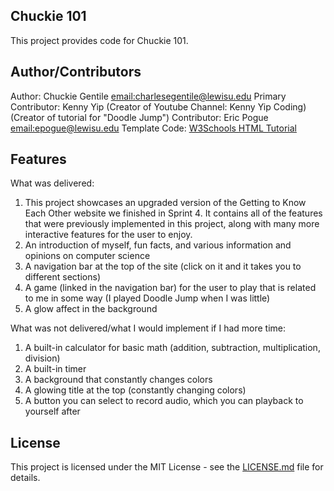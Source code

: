 ## Chuckie 101
This project provides code for Chuckie 101.

## Author/Contributors
Author: Chuckie Gentile [email:charlesegentile@lewisu.edu](mailto:charlesegentile@lewisu.edu)
Primary Contributor: Kenny Yip (Creator of Youtube Channel: Kenny Yip Coding) (Creator of tutorial for "Doodle Jump")
Contributor: Eric Pogue [email:epogue@lewisu.edu](mailto:epogue@lewisu.edu)
Template Code: [W3Schools HTML Tutorial](https://www.w3schools.com/html/)

## Features
What was delivered:
1. This project showcases an upgraded version of the Getting to Know Each Other website we finished in Sprint 4. It contains all of the features that were previously implemented in this project, along with many more interactive features for the user to enjoy.
2. An introduction of myself, fun facts, and various information and opinions on computer science
3. A navigation bar at the top of the site (click on it and it takes you to different sections)
4. A game (linked in the navigation bar) for the user to play that is related to me in some way (I played Doodle Jump when I was little)
5. A glow affect in the background

What was not delivered/what I would implement if I had more time:
1. A built-in calculator for basic math (addition, subtraction, multiplication, division)
2. A built-in timer
3. A background that constantly changes colors
4. A glowing title at the top (constantly changing colors)
5. A button you can select to record audio, which you can playback to yourself after

## License
This project is licensed under the MIT License - see the [LICENSE.md](LICENSE) file for details.